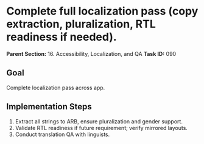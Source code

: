 # Complete full localization pass (copy extraction, pluralization, RTL readiness if needed).

**Parent Section:** 16. Accessibility, Localization, and QA
**Task ID:** 090

## Goal
Complete localization pass across app.

## Implementation Steps
1. Extract all strings to ARB, ensure pluralization and gender support.
2. Validate RTL readiness if future requirement; verify mirrored layouts.
3. Conduct translation QA with linguists.
